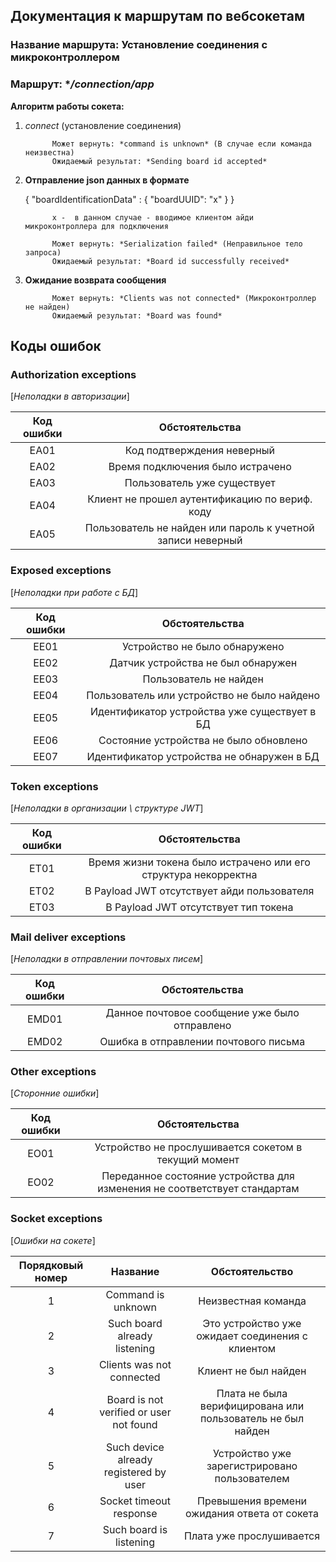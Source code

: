 ## Документация к маршрутам по вебсокетам

### Название маршрута: **Установление соединения с микроконтроллером**

### Маршрут: **/connection/app*

**Алгоритм работы сокета:**

1. *connect* (установление соединения)

             Может вернуть: *command is unknown* (В случае если команда неизвестна)
             Ожидаемый результат: *Sending board id accepted*

2. **Отправление json данных в формате**

   {
       "boardIdentificationData" : 
       {
           "boardUUID": "x"
       }
   }

             x -  в данном случае - вводимое клиентом айди микроконтроллера для подключения

             Может вернуть: *Serialization failed* (Неправильное тело запроса)
             Ожидаемый результат: *Board id successfully received*


3. **Ожидание возврата сообщения**
    
             Может вернуть: *Clients was not connected* (Микроконтроллер не найден)
             Ожидаемый результат: *Board was found*



## Коды ошибок

### **Authorization exceptions**
[*Неполадки в авторизации*]

| Код ошибки |                       Обстоятельства                        |
|:----------:|:-----------------------------------------------------------:|
|    EA01    |                 Код подтверждения неверный                  |
|    EA02    |              Время подключения было истрачено               |
|    EA03    |                 Пользователь уже существует                 |
|    EA04    |       Клиент не прошел аутентификацию по вериф. коду        |
|    EA05    | Пользователь не найден или пароль к учетной записи неверный |


### **Exposed exceptions**
[*Неполадки при работе с БД*]

| Код ошибки |                Обстоятельства                |
|:----------:|:--------------------------------------------:|
|    EE01    |        Устройство не было обнаружено         |
|    EE02    |      Датчик устройства не был обнаружен      |
|    EE03    |            Пользователь не найден            |
|    EE04    | Пользователь или устройство не было найдено  |
|    EE05    | Идентификатор устройства уже существует в БД |
|    EE06    |    Состояние устройства не было обновлено    |
|    EE07    |  Идентификатор устройства не обнаружен в БД  |


### **Token exceptions**
[*Неполадки в организации \ структуре JWT*]

| Код ошибки |                         Обстоятельства                          |
|:----------:|:---------------------------------------------------------------:|
|    ET01    | Время жизни токена было истрачено или его структура некорректна |
|    ET02    |           В Payload JWT отсутствует айди пользователя           |
|    ET03    |              В Payload JWT отсутствует тип токена               |


### **Mail deliver exceptions**
[*Неполадки в отправлении почтовых писем*]

| Код ошибки |                Обстоятельства                 |
|:----------:|:---------------------------------------------:|
|   EMD01    | Данное почтовое сообщение уже было отправлено |
|   EMD02    |     Ошибка в отправлении почтового письма     |


### **Other exceptions**
[*Сторонние ошибки*]

| Код ошибки |                              Обстоятельства                               |
|:----------:|:-------------------------------------------------------------------------:|
|    EO01    |           Устройство не прослушивается сокетом в текущий момент           |
|    EO02    | Переданное состояние устройства для изменения не соответствует стандартам |


### **Socket exceptions**
[*Ошибки на сокете*]

| Порядковый номер |                Название                 |                       Обстоятельство                        |
|:----------------:|:---------------------------------------:|:-----------------------------------------------------------:|
|        1         |           Command is unknown            |                     Неизвестная команда                     |
|        2         |      Such board already listening       |      Это устройство уже ожидает соединения с клиентом       |
|        3         |        Clients was not connected        |                    Клиент не был найден                     |
|        4         | Board is not verified or user not found | Плата не была верифицирована или пользователь не был найден |
|        5         | Such device already registered by user  |        Устройство уже зарегистрировано пользователем        |
|        6         |         Socket timeout response         |        Превышения времени ожидания ответа от сокета         |
|        7         |         Such board is listening         |                  Плата уже прослушивается                   |
